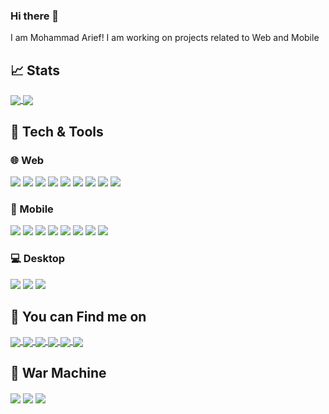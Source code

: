 ### Hi there 👋

I am Mohammad Arief! I am working on projects related to Web and Mobile

## :chart_with_upwards_trend: Stats

<a href="https://github.com/ariefcahya/github-readme-stats">
  <img align="center" src="https://github-readme-stats.vercel.app/api?username=ariefcahya&count_private=true&theme=algolia&include_all_commits=true&show_icons=true&line_height=20" />
</a>
<a href="https://github.com/ariefcahya/github-readme-stats">
  <img align="center" src="https://github-readme-stats.vercel.app/api/top-langs/?username=ariefcahya&layout=compact&count_private=true&theme=algolia" />
</a>

## :construction_worker: Tech & Tools

### :globe_with_meridians: Web

![](https://img.shields.io/badge/Editor-Atom-informational?style=flat&logo=Atom&logoColor=009F6D&color=009F6D)
![](https://img.shields.io/badge/Framework-Laravel-informational?style=flat&logo=Laravel&logoColor=F35045&color=F35045)
![](https://img.shields.io/badge/Code-HTML5-informational?style=flat&logo=HTML5&logoColor=E34F26&color=E34F26)
![](https://img.shields.io/badge/Code-CSS3-informational?style=flat&logo=CSS3&logoColor=0C73B8&color=0C73B8)
![](https://img.shields.io/badge/Code-JavaScript-informational?style=flat&logo=JavaScript&logoColor=F7DF1E&color=F7DF1E)
![](https://img.shields.io/badge/Code-PHP-informational?style=flat&logo=PHP&logoColor=6383BB&color=6383BB)
![](https://img.shields.io/badge/Code-Vue-informational?style=flat&logo=Vue.js&logoColor=3FB27F&color=3FB27F)
![](https://img.shields.io/badge/Styling-Bootstrap-informational?style=flat&logo=Bootstrap&logoColor=563D7C&color=563D7C)
![](https://img.shields.io/badge/DB-MySQL-informational?style=flat&logo=MySQL&logoColor=015F8B&color=015F8B)

### :iphone: Mobile

![](https://img.shields.io/badge/Editor-VSCode-informational?style=flat&logo=Visual%20Studio%20Code&logoColor=007ACC&color=007ACC)
![](https://img.shields.io/badge/Editor-Android%20Studio-informational?style=flat&logo=Android%20Studio&logoColor=3DDC84&color=3DDC84)
![](https://img.shields.io/badge/Framework-Flutter-informational?style=flat&logo=Flutter&logoColor=45D1FD&color=45D1FD)
![](https://img.shields.io/badge/Code-Dart-informational?style=flat&logo=Dart&logoColor=04599C&color=04599C)
![](https://img.shields.io/badge/Code-Java-informational?style=flat&logo=Codeigniter&logoColor=F89917&color=F89917)
![](https://img.shields.io/badge/DB-MySQL-informational?style=flat&logo=MySQL&logoColor=015F8B&color=015F8B)
![](https://img.shields.io/badge/DB-Firebase-informational?style=flat&logo=Firebase&logoColor=ED800F&color=ED800F)
![](https://img.shields.io/badge/DB-SQLite-informational?style=flat&logo=SQLite&logoColor=003B57&color=003B57)

### :computer: Desktop

![](https://img.shields.io/badge/Editor-NetBeans-informational?style=flat&logo=Apache%20NetBeans%20IDE&logoColor=447EBA&color=447EBA)
![](https://img.shields.io/badge/Code-Java-informational?style=flat&logo=Java&logoColor=F89917&color=F89917)
![](https://img.shields.io/badge/DB-MySQL-informational?style=flat&logo=MySQL&logoColor=015F8B&color=015F8B)

## :mega: You can Find me on

<a href="https://t.me/Geofany10">
   <img align="center" src="https://img.shields.io/badge/Telegram-2CA5E0?style=for-the-badge&logo=telegram&logoColor=white" />
</a>

<a href="mailto:geofanygalindra@gmail.com">
   <img align="center" src="https://img.shields.io/badge/Gmail-D14836?style=for-the-badge&logo=gmail&logoColor=white" />
</a>

<a href="https://www.facebook.com/GeGaRezpect/">
   <img align="center" src="https://img.shields.io/badge/Facebook-1877F2?style=for-the-badge&logo=facebook&logoColor=white" />
</a>

<a href="https://www.instagram.com/__gegas__/">
   <img align="center" src="https://img.shields.io/badge/Instagram-E4405F?style=for-the-badge&logo=instagram&logoColor=white" />
</a>

<a href="https://www.linkedin.com/in/geofany-galindra-5748a31b2/">
   <img align="center" src="https://img.shields.io/badge/LinkedIn-0077B5?style=for-the-badge&logo=linkedin&logoColor=white" />
</a>

<a href="https://steamcommunity.com/id/4n0n">
   <img align="center" src="https://img.shields.io/badge/Steam-000000?style=for-the-badge&logo=steam&logoColor=white" />
</a>

## :robot: War Machine

<a>
  <img align="center" src="https://img.shields.io/badge/Windows-Acer_E5_476G-0078D6?style=for-the-badge&logo=windows&logoColor=white" />
</a>

<a>
  <img align="center" src="https://img.shields.io/badge/Intel-Core_i5_8250U-0071C5?style=for-the-badge&logo=intel&logoColor=white" />
</a>

<a>
  <img align="center" src="https://img.shields.io/badge/NVIDIA-MX150-76B900?style=for-the-badge&logo=nvidia&logoColor=white" />
</a>
